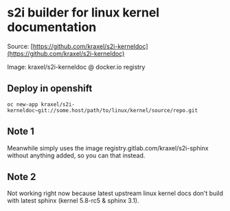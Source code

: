 # s2i builder for linux kernel documentation

Source: [https://github.com/kraxel/s2i-kerneldoc](https://github.com/kraxel/s2i-kerneldoc)

Image: kraxel/s2i-kerneldoc @ docker.io registry

## Deploy in openshift

```
oc new-app kraxel/s2i-kerneldoc~git://some.host/path/to/linux/kernel/source/repo.git
```

## Note 1

Meanwhile simply uses the image registry.gitlab.com/kraxel/s2i-sphinx
without anything added, so you can that instead.

## Note 2

Not working right now because latest upstream linux kernel docs don't
build with latest sphinx (kernel 5.8-rc5 & sphinx 3.1).
